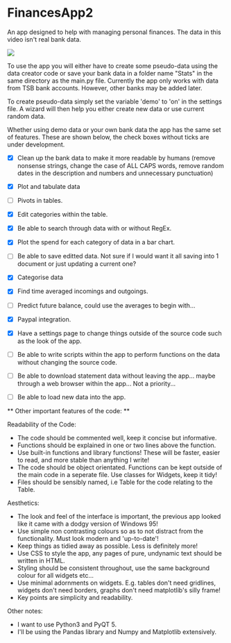 # FinancesApp2
An app designed to help with managing personal finances. The data in this video isn't real bank data.

<img src="Pics/demo.gif">

To use the app you will either have to create some pseudo-data using the data creator code or save your bank data in a folder name "Stats" in the same directory as the main.py file. Currently the app only works with data from TSB bank accounts. However, other banks may be added later.

To create pseudo-data simply set the variable 'demo' to 'on' in the settings file. A wizard will then help you either create new data or use current random data.

Whether using demo data or your own bank data the app has the same set of features. These are shown below, the check boxes without ticks are under development.
- [x] Clean up the bank data to make it more readable by humans (remove nonsense strings, change the case of ALL CAPS words, remove random dates in the description and numbers and unnecessary punctuation)
- [x] Plot and tabulate data
- [ ] Pivots in tables.
- [x] Edit categories within the table.
- [x] Be able to search through data with or without RegEx.
- [x] Plot the spend for each category of data in a bar chart.
- [ ] Be able to save editted data. Not sure if I would want it all saving into 1 document or just updating a current one?
- [x] Categorise data
- [x] Find time averaged incomings and outgoings.
- [ ] Predict future balance, could use the averages to begin with...
- [x] Paypal integration.
- [x] Have a settings page to change things outside of the source code such as the look of the app.
- [ ] Be able to write scripts within the app to perform functions on the data without changing the source code.
- [ ] Be able to download statement data without leaving the app... maybe through a web browser within the app... Not a priority...
- [ ] Be able to load new data into the app.


** Other important features of the code: **

Readability of the Code:
  * The code should be commented well, keep it concise but informative.
  * Functions should be explained in one or two lines above the function.
  * Use built-in functions and library functions! These will be faster, easier to read, and more stable than anything I write!
  * The code should be object orientated. Functions can be kept outside of the main code in a seperate file. Use classes for Widgets, keep it tidy!
  * Files should be sensibly named, i.e Table for the code relating to the Table.

Aesthetics:
  * The look and feel of the interface is important, the previous app looked like it came with a dodgy version of Windows 95!
  * Use simple non contrasting colours so as to not distract from the functionality. Must look modern and 'up-to-date'!
  * Keep things as tidied away as possible. Less is definitely more!
  * Use CSS to style the app, any pages of pure, undynamic text should be written in HTML.
  * Styling should be consistent throughout, use the same background colour for all widgets etc...
  * Use minimal adornments on widgets. E.g. tables don't need gridlines, widgets don't need borders, graphs don't need matplotlib's silly frame!
  * Key points are simplicity and readability.

Other notes:
  * I want to use Python3 and PyQT 5.
  * I'll be using the Pandas library and Numpy and Matplotlib extensively.
